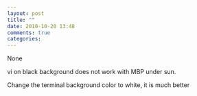 ```yaml
---
layout: post
title: ""
date: 2010-10-20 13:48
comments: true
categories: 
---
```


None


vi on black background does not work with MBP under sun.


Change the terminal background color to white, it is much better

